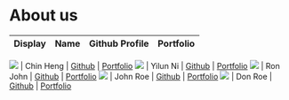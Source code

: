 # About us

Display | Name | Github Profile | Portfolio 
--------|:----:|:--------------:|:---------:



![](https://via.placeholder.com/100.png?text=Photo) | Chin Heng | [Github](https://github.com/) | [Portfolio](docs/team/johndoe.md)
![](https://via.placeholder.com/100.png?text=Photo) | Yilun Ni | [Github](https://github.com/lunzard) | [Portfolio](docs/team/johndoe.md)
![](https://via.placeholder.com/100.png?text=Photo) | Ron John | [Github](https://github.com/) | [Portfolio](docs/team/johndoe.md)
![](https://via.placeholder.com/100.png?text=Photo) | John Roe | [Github](https://github.com/) | [Portfolio](docs/team/johndoe.md)
![](https://via.placeholder.com/100.png?text=Photo) | Don Roe | [Github](https://github.com/) | [Portfolio](docs/team/johndoe.md)
